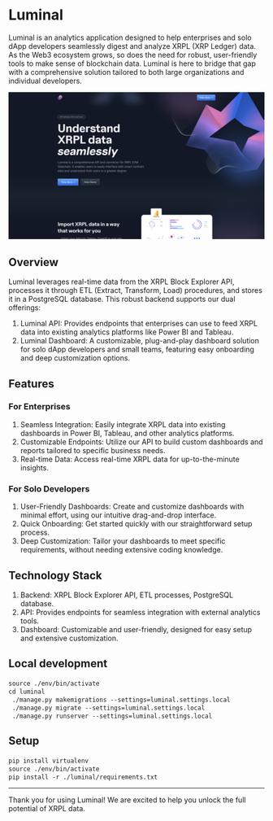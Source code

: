 # Luminal

Luminal is an analytics application designed to help enterprises and solo dApp developers seamlessly digest and analyze XRPL (XRP Ledger) data. As the Web3 ecosystem grows, so does the need for robust, user-friendly tools to make sense of blockchain data. Luminal is here to bridge that gap with a comprehensive solution tailored to both large organizations and individual developers.

![Luminal screen cap](./frontend/public/screencap.png)


## Overview

Luminal leverages real-time data from the XRPL Block Explorer API, processes it through ETL (Extract, Transform, Load) procedures, and stores it in a PostgreSQL database. This robust backend supports our dual offerings:

1. Luminal API: Provides endpoints that enterprises can use to feed XRPL data into existing analytics platforms like Power BI and Tableau.
2. Luminal Dashboard: A customizable, plug-and-play dashboard solution for solo dApp developers and small teams, featuring easy onboarding and deep customization options.

## Features

### For Enterprises

1. Seamless Integration: Easily integrate XRPL data into existing dashboards in Power BI, Tableau, and other analytics platforms.
2. Customizable Endpoints: Utilize our API to build custom dashboards and reports tailored to specific business needs.
3. Real-time Data: Access real-time XRPL data for up-to-the-minute insights.

### For Solo Developers
1. User-Friendly Dashboards: Create and customize dashboards with minimal effort, using our intuitive drag-and-drop interface.
2. Quick Onboarding: Get started quickly with our straightforward setup process.
3. Deep Customization: Tailor your dashboards to meet specific requirements, without needing extensive coding knowledge.

## Technology Stack

1. Backend: XRPL Block Explorer API, ETL processes, PostgreSQL database.
2. API: Provides endpoints for seamless integration with external analytics tools.
3. Dashboard: Customizable and user-friendly, designed for easy setup and extensive customization.

## Local development
    
    source ./env/bin/activate
    cd luminal
     ./manage.py makemigrations --settings=luminal.settings.local
     ./manage.py migrate --settings=luminal.settings.local
     ./manage.py runserver --settings=luminal.settings.local

    
## Setup

    pip install virtualenv
    source ./env/bin/activate
    pip install -r ./luminal/requirements.txt
    
--- 

Thank you for using Luminal! We are excited to help you unlock the full potential of XRPL data.






